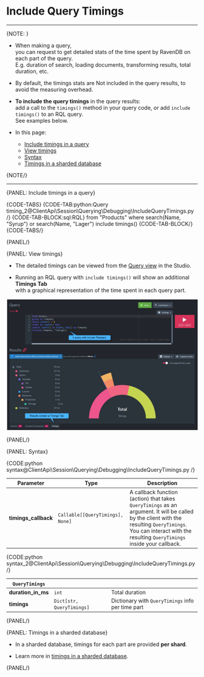 # Include Query Timings

---

{NOTE: }

* When making a query,   
  you can request to get detailed stats of the time spent by RavenDB on each part of the query.  
  E.g. duration of search, loading documents, transforming results, total duration, etc.

* By default, the timings stats are Not included in the query results, to avoid the measuring overhead.

* **To include the query timings** in the query results:  
  add a call to the `timings()` method in your query code, or add `include timings()` to an RQL query.  
  See examples below.

* In this page:
    * [Include timings in a query](../../../../client-api/session/querying/debugging/query-timings#include-timings-in-a-query)
    * [View timings](../../../../client-api/session/querying/debugging/query-timings#view-timings)
    * [Syntax](../../../../client-api/session/querying/debugging/query-timings#syntax)
    * [Timings in a sharded database](../../../../client-api/session/querying/debugging/query-timings#timings-in-a-sharded-database)

{NOTE/}

---

{PANEL: Include timings in a query}

{CODE-TABS}
{CODE-TAB:python:Query timing_2@ClientApi\Session\Querying\Debugging\IncludeQueryTimings.py /}
{CODE-TAB-BLOCK:sql:RQL}
from "Products"
where search(Name, "Syrup") or search(Name, "Lager")
include timings()
{CODE-TAB-BLOCK/}
{CODE-TABS/}

{PANEL/}

{PANEL: View timings}

* The detailed timings can be viewed from the [Query view](../../../../studio/database/queries/query-view) in the Studio.

* Running an RQL query with `include timings()` will show an additional **Timings Tab**  
  with a graphical representation of the time spent in each query part.

![Figure 1. Include timings graphical results](images/include-timings.png "Include timings results")

{PANEL/}

{PANEL: Syntax}

{CODE:python syntax@ClientApi\Session\Querying\Debugging\IncludeQueryTimings.py /}

| Parameter   | Type           | Description   |
|-------------|----------------|---------------|
| **timings_callback** | `Callable[[QueryTimings], None]` | A callback function (action) that takes `QueryTimings` as an argument. It will be called by the client with the resulting `QueryTimings`. You can interact with the resulting `QueryTimings` inside your callback. |

{CODE:python syntax_2@ClientApi\Session\Querying\Debugging\IncludeQueryTimings.py /}

| `QueryTimings`   |                                     |                                                   |
|------------------|-------------------------------------|---------------------------------------------------|
| **duration_in_ms** | `int` | Total duration |
| **timings**      | `Dict[str, QueryTimings]` | Dictionary with `QueryTimings` info per time part |

{PANEL/}

{PANEL: Timings in a sharded database}

* In a sharded database, timings for each part are provided **per shard**.

* Learn more in [timings in a sharded database](../../../../sharding/querying#timing-queries).

{PANEL/}
